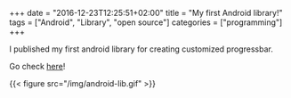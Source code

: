 +++
date = "2016-12-23T12:25:51+02:00"
title = "My first Android library!"
tags = ["Android", "Library", "open source"]
categories = ["programming"]
+++



I published my first android library for creating customized progressbar.

Go check [here](https://github.com/lvguowei/SpinningProgressBar)!

{{< figure src="/img/android-lib.gif" >}}
